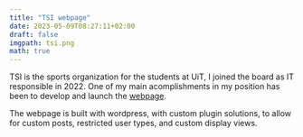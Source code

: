 ```yaml
---
title: "TSI webpage"
date: 2023-05-09T08:27:11+02:00
draft: false
imgpath: tsi.png
math: true
---
```


TSI is the sports organization for the students at UiT, I joined the board as IT responsible in 2022. One of my main acomplishments in my position has been to develop and launch the [webpage](https://tsidrett.no). 


<!--more-->
The webpage is built with wordpress, with custom plugin solutions, to allow for custom posts, restricted user types, and custom display views. 
